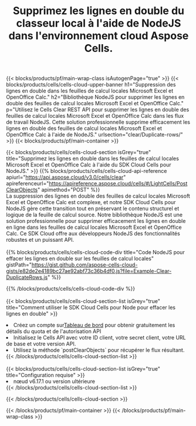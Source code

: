 ﻿---
title:  Supprimez les lignes en double du classeur local à l'aide de NodeJS dans l'environnement cloud Aspose Cells.
description:  API et SDK Cloud pour supprimer les lignes en double dans Microsoft Excel et OpenOffice Calc à l'aide de NodeJS. Supprimez les lignes en double dans les feuilles de calcul locales avec le SDK Cloud Cells pour NodeJS.
---
{{< blocks/products/pf/main-wrap-class isAutogenPage="true" >}}
{{< blocks/products/cells/cells-cloud-upper-banner h1="Suppression des lignes en double dans les feuilles de calcul locales Microsoft Excel et OpenOffice Calc." h2="Bibliothèque NodeJS pour supprimer les lignes en double des feuilles de calcul locales Microsoft Excel et OpenOffice Calc." p="Utilisez le Cells Clear REST API pour supprimer les lignes en double des feuilles de calcul locales Microsoft Excel et OpenOffice Calc dans les flux de travail NodeJS. Cette solution professionnelle supprime efficacement les lignes en double des feuilles de calcul locales Microsoft Excel et OpenOffice Calc à l\'aide de NodeJS." urlsection="clear/Duplicate-rows/" >}}
{{< blocks/products/pf/main-container >}}

{{< blocks/products/cells/cells-cloud-section isGrey="true" title="Supprimez les lignes en double dans les feuilles de calcul locales Microsoft Excel et OpenOffice Calc à l\'aide du SDK Cloud Cells pour NodeJS." >}}
{{% blocks/products/cells/cells-cloud-api-reference apiurl="https://api.aspose.cloud/v3.0/cells/clear" apireferenceurl="https://apireference.aspose.cloud/cells/#/LightCells/PostClearObjects" apimethod="POST" %}}
<br/>
La suppression des lignes en double des feuilles de calcul locales Microsoft Excel et OpenOffice Calc est complexe, et notre SDK Cloud Cells pour NodeJS gère cette transition tout en préservant le contenu structurel et logique de la feuille de calcul source. Notre bibliothèque NodeJS est une solution professionnelle pour supprimer efficacement les lignes en double en ligne dans les feuilles de calcul locales Microsoft Excel et OpenOffice Calc. Ce SDK Cloud offre aux développeurs NodeJS des fonctionnalités robustes et un puissant API.
<br/>
<br/>
{{% blocks/products/cells/cells-cloud-code-div title="Code NodeJS pour effacer les lignes en double sur les feuilles de calcul locales" gistPath="https://gist.github.com/aspose-cells-cloud-gists/e82de2e4189bc27ae92abf73c36b4df0.js?file=Example-Clear-DuplicateRows.js" %}}
  
{{% /blocks/products/cells/cells-cloud-code-div %}}
<br/>
<br/>
{{< blocks/products/cells/cells-cloud-section-list isGrey="true" title="Comment utiliser le SDK Cloud Cells pour Node pour effacer les lignes en double" >}}
<li> Créez un compte sur<a href="https://dashboard.aspose.cloud/">Tableau de bord</a> pour obtenir gratuitement les détails du quota et de l'autorisation API</li>
<li>Initialisez le Cells API avec votre ID client, votre secret client, votre URL de base et votre version API.</li>
<li>Utilisez la méthode `postClearObjects` pour récupérer le flux résultant.</li>
{{< /blocks/products/cells/cells-cloud-section-list >}}
<br/>
<br/>
{{< blocks/products/cells/cells-cloud-section-list isGrey="true" title="Configuration requise" >}}
<li>nœud v6.17.1 ou version ultérieure</li>
{{< /blocks/products/cells/cells-cloud-section-list >}}

{{< /blocks/products/cells/cells-cloud-section >}}

{{< /blocks/products/pf/main-container >}}
{{< /blocks/products/pf/main-wrap-class >}}
